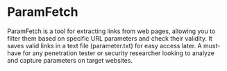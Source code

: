 # ParamFetch
ParamFetch is a tool for extracting links from web pages, allowing you to filter them based on specific URL parameters and check their validity. It saves valid links in a text file (parameter.txt) for easy access later. A must-have for any penetration tester or security researcher looking to analyze and capture parameters on target websites.
